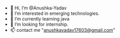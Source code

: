 - 👋 Hi, I’m @Anushka-Yadav
- 👀 I’m interested in emerging technologies.
- 🌱 I’m currently learning java
- 💞️ I’m looking for internship.
- 📫 contact me "anushkayadav17603@gmail.com"

<!---
Anushka-Yadav/Anushka-Yadav is a ✨ special ✨ repository because its `README.md` (this file) appears on your GitHub profile.
You can click the Preview link to take a look at your changes.
--->
